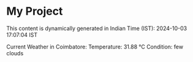 # My Project

This content is dynamically generated in Indian Time (IST): 2024-10-03 17:07:04 IST


Current Weather in Coimbatore:
Temperature: 31.88 °C
Condition: few clouds
